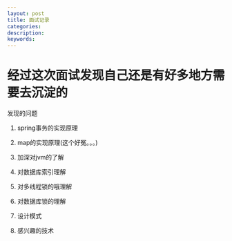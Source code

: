 ```yaml
---
layout: post
title: 面试记录
categories: 
description: 
keywords: 
---
```


# 经过这次面试发现自己还是有好多地方需要去沉淀的

发现的问题

1. spring事务的实现原理

2. map的实现原理(这个好冤。。。)

3. 加深对jvm的了解

4. 对数据库索引理解

5. 对多线程锁的哦理解

6. 对数据库锁的理解

7. 设计模式

8. 感兴趣的技术
